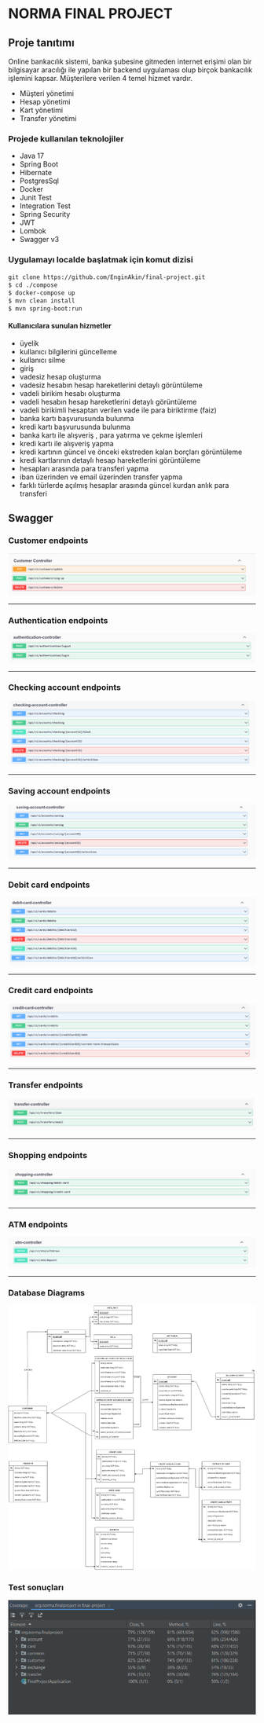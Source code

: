 # NORMA FINAL PROJECT

## Proje tanıtımı

Online bankacılık sistemi, banka şubesine gitmeden internet erişimi olan bir bilgisayar aracılığı ile 
yapılan bir backend uygulaması olup birçok bankacılık işlemini kapsar.
Müşterilere verilen 4 temel hizmet vardır.

* Müşteri yönetimi
* Hesap yönetimi
* Kart yönetimi
* Transfer yönetimi

### Projede kullanılan teknolojiler
* Java 17
* Spring Boot
* Hibernate
* PostgresSql
* Docker
* Junit Test
* Integration Test
* Spring Security
* JWT
* Lombok
* Swagger v3

### Uygulamayı localde başlatmak için komut  dizisi
```
git clone https://github.com/EnginAkin/final-project.git
$ cd ./compose
$ docker-compose up
$ mvn clean install
$ mvn spring-boot:run
```

#### Kullanıcılara sunulan hizmetler
* üyelik
* kullanıcı bilgilerini güncelleme
* kullanıcı silme
* giriş 
* vadesiz hesap oluşturma
* vadesiz hesabın hesap hareketlerini detaylı görüntüleme
* vadeli birikim hesabı oluşturma
* vadeli hesabın hesap hareketlerini detaylı görüntüleme
* vadeli birikimli hesaptan verilen vade ile para biriktirme (faiz)
* banka kartı başvurusunda bulunma
* kredi kartı başvurusunda bulunma
* banka kartı ile alışveriş , para yatırma ve çekme işlemleri
* kredi kartı ile alışveriş yapma
* kredi kartının güncel ve önceki ekstreden kalan borçları görüntüleme
* kredi kartlarının detaylı hesap hareketlerini görüntüleme
* hesapları arasında para transferi yapma
* iban üzerinden ve email üzerinden transfer yapma
* farklı türlerde açılmış hesaplar arasında güncel kurdan anlık para transferi

## Swagger 

### Customer endpoints
![presentation](screen-shoots/swagger-end-points/user-end-points.PNG)

------------
### Authentication endpoints
![presentation](screen-shoots/swagger-end-points/authentication-end-points.PNG)

------------
### Checking account endpoints
![presentation](screen-shoots/swagger-end-points/checking-account-end-points.PNG)

------------
### Saving account endpoints
![presentation](screen-shoots/swagger-end-points/saving-account-end-points.PNG)

------------
### Debit card endpoints
![presentation](screen-shoots/swagger-end-points/debit-cards-end-points.PNG)

------------
### Credit card endpoints
![presentation](screen-shoots/swagger-end-points/credit-card-end-points.PNG)

------------
### Transfer endpoints
![presentation](screen-shoots/swagger-end-points/transfer-end-points.PNG)

------------
### Shopping endpoints
![presentation](screen-shoots/swagger-end-points/shopping-end-points.PNG)

------------
### ATM endpoints
![presentation](screen-shoots/swagger-end-points/atm-end-points.PNG)

---------
### Database Diagrams

![presentation](screen-shoots/table-diagrams/database-diagram.png)

### Test sonuçları
![presentation](screen-shoots/test-coverage/coverage-project.PNG)
